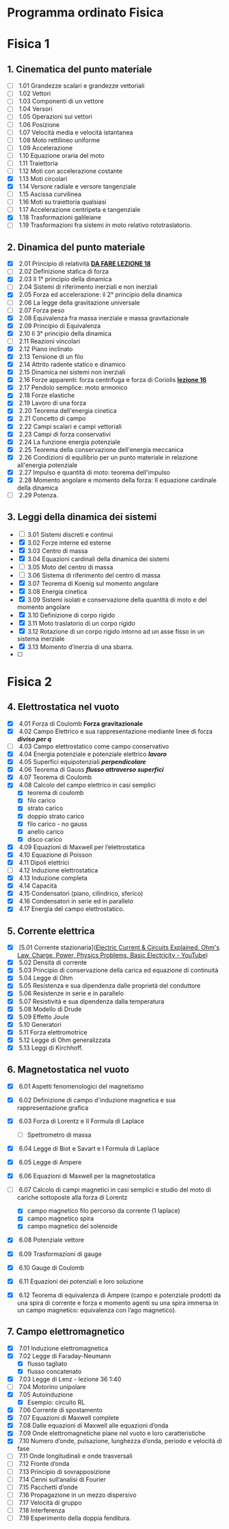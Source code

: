 # Programma ordinato Fisica

# Fisica 1

## 1. Cinematica del punto materiale

- [ ]  1.01 Grandezze scalari e grandezze vettoriali
- [ ]  1.02 Vettori
- [ ]  1.03 Componenti di un vettore
- [ ]  1.04 Versori
- [ ]  1.05 Operazioni sui vettori
- [ ]  1.06 Posizione
- [ ]  1.07 Velocità media e velocità istantanea
- [ ]  1.08 Moto rettilineo uniforme
- [ ]  1.09 Accelerazione
- [ ]  1.10 Equazione oraria del moto
- [ ]  1.11 Traiettoria
- [ ]  1.12 Moti con accelerazione costante
- [x]  1.13 Moti circolari
- [x]  1.14 Versore radiale e versore tangenziale
- [ ]  1.15 Ascissa curvilinea
- [ ]  1.16 Moti su traiettoria qualsiasi
- [ ]  1.17 Accelerazione centripeta e tangenziale
- [x]  1.18 Trasformazioni galileiane
- [ ]  1.19 Trasformazioni fra sistemi in moto relativo rototraslatorio.

## 2. Dinamica del punto materiale

- [x]  2.01 Principio di relatività  **<u>DA FARE LEZIONE 18</u>**
- [ ]  2.02 Definizione statica di forza
- [x]  2.03 Il 1° principio della dinamica
- [ ]  2.04 Sistemi di riferimento inerziali e non inerziali
- [x]  2.05 Forza ed accelerazione: il 2° principio della dinamica
- [ ]  2.06 La legge della gravitazione universale
- [ ]  2.07 Forza peso
- [x]  2.08 Equivalenza fra massa inerziale e massa gravitazionale
- [x]  2.09 Principio di Equivalenza
- [x]  2.10 Il 3° principio della dinamica
- [ ]  2.11 Reazioni vincolari
- [x]  2.12 Piano inclinato
- [x]  2.13 Tensione di un filo
- [x]  2.14 Attrito radente statico e dinamico
- [x]  2.15 Dinamica nei sistemi non inerziali
- [x]  2.16 Forze apparenti: forza centrifuga e forza di Coriolis **<u>lezione 16</u>**
- [x]  2.17 Pendolo semplice: moto armonico
- [x]  2.18 Forze elastiche
- [x]  2.19 Lavoro di una forza
- [x]  2.20 Teorema dell'energia cinetica
- [x]  2.21 Concetto di campo
- [x]  2.22 Campi scalari e campi vettoriali
- [x]  2.23 Campi di forza conservativi
- [x]  2.24 La funzione energia potenziale
- [x]  2.25 Teorema della conservazione dell'energia meccanica
- [x]  2.26 Condizioni di equilibrio per un punto materiale in relazione all'energia potenziale
- [x]  2.27 Impulso e quantità di moto: teorema dell'impulso
- [x]  2.28 Momento angolare e momento della forza: II equazione cardinale della dinamica
- [ ]  2.29 Potenza.

## 3. Leggi della dinamica dei sistemi

- [ ]  3.01 Sistemi discreti e continui
- [x]  3.02 Forze interne ed esterne
- [x]  3.03 Centro di massa
- [x]  3.04 Equazioni cardinali della dinamica dei sistemi
- [ ]  3.05 Moto del centro di massa
- [ ]  3.06 Sistema di riferimento del centro di massa
- [x]  3.07 Teorema di Koenig sul momento angolare
- [x]  3.08 Energia cinetica
- [x]  3.09 Sistemi isolati e conservazione della quantità di moto e del momento angolare
- [x]  3.10 Definizione di corpo rigido
- [x]  3.11 Moto traslatorio di un corpo rigido
- [x]  3.12 Rotazione di un corpo rigido intorno ad un asse fisso in un sistema inerziale 
- [x]  3.13 Momento d’inerzia di una sbarra.
- [ ] 

# Fisica 2

## 4. Elettrostatica nel vuoto

- [x]  4.01 Forza di Coulomb **Forza gravitazionale**
- [x]  4.02 Campo Elettrico e sua rappresentazione mediante linee di forza ***diviso per q***
- [ ]  4.03 Campo elettrostatico come campo conservativo
- [x]  4.04 Energia potenziale e potenziale elettrico ***lavoro***
- [x]  4.05 Superfici equipotenziali ***perpendicolare***
- [x]  4.06 Teorema di Gauss ***flusso attraverso superfici***
- [x]  4.07 Teorema di Coulomb
- [x]  4.08 Calcolo del campo elettrico in casi semplici
  - [x] teorema di coulomb
  - [x] filo carico
  - [x] strato carico
  - [x] doppio strato carico
  - [x] filo carico - no gauss
  - [x] anello carico
  - [x] disco carico
- [x]  4.09 Equazioni di Maxwell per l’elettrostatica
- [x]  4.10 Equazione di Poisson
- [x]  4.11 Dipoli elettrici
- [ ]  4.12 Induzione elettrostatica
- [x]  4.13 Induzione completa
- [x]  4.14 Capacità
- [x]  4.15 Condensatori (piano, cilindrico, sferico)
- [x]  4.16 Condensatori in serie ed in parallelo
- [x]  4.17 Energia del campo elettrostatico.

## 5. Corrente elettrica

- [x]  [5.01 Corrente stazionaria]([Electric Current &amp; Circuits Explained, Ohm&#39;s Law, Charge, Power, Physics Problems, Basic Electricity - YouTube](https://www.youtube.com/watch?v=r-SCyD7f_zI&ab_channel=TheOrganicChemistryTutor))
- [x]  5.02 Densità di corrente
- [x]  5.03 Principio di conservazione della carica ed equazione di continuità
- [x]  5.04 Legge di Ohm
- [x]  5.05 Resistenza e sua dipendenza dalle proprietà del conduttore
- [x]  5.06 Resistenze in serie e in parallelo
- [x]  5.07 Resistività e sua dipendenza dalla temperatura
- [x]  5.08 Modello di Drude 
- [x]  5.09 Effetto Joule
- [x]  5.10 Generatori
- [x]  5.11 Forza elettromotrice
- [x]  5.12 Legge di Ohm generalizzata
- [x]  5.13 Leggi di Kirchhoff.

## 6. Magnetostatica nel vuoto

- [x]  6.01 Aspetti fenomenologici del magnetismo

- [x]  6.02 Definizione di campo d'induzione magnetica e sua rappresentazione grafica

- [x]  6.03 Forza di Lorentz e II Formula di Laplace
  
  - [ ] Spettrometro di massa

- [x]  6.04 Legge di Biot e Savart e I Formula di Laplace

- [x]  6.05 Legge di Ampere

- [x]  6.06 Equazioni di Maxwell per la magnetostatica

- [ ]  6.07 Calcolo di campi magnetici in casi semplici e studio del moto di cariche sottoposte alla forza di Lorentz
  
  - [x] campo magnetico filo percorso da corrente (1 laplace)
  - [x] campo magnetico spira
  - [x] campo magnetico del solenoide

- [x]  6.08 Potenziale vettore

- [x]  6.09 Trasformazioni di gauge

- [x]  6.10 Gauge di Coulomb

- [x]  6.11 Equazioni dei potenziali e loro soluzione

- [x]  6.12 Teorema di equivalenza di Ampere (campo e potenziale prodotti da una spira di corrente e forza e momento agenti su una spira immersa in un campo magnetico: equivalenza con l’ago magnetico).

## 7. Campo elettromagnetico

- [x]  7.01 Induzione elettromagnetica
- [x]  7.02 Legge di Faraday-Neumann
  - [x] flusso tagliato
  - [x] flusso concatenato
- [x]  7.03 Legge di Lenz - lezione 36 1:40
- [ ]  7.04 Motorino unipolare
- [x]  7.05 Autoinduzione
  - [x] Esempio: circuito RL
- [x]  7.06 Corrente di spostamento
- [x]  7.07 Equazioni di Maxwell complete
- [x]  7.08 Dalle equazioni di Maxwell alle equazioni d’onda
- [x]  7.09 Onde elettromagnetiche piane nel vuoto e loro caratteristiche
- [x]  7.10 Numero d’onde, pulsazione, lunghezza d’onda, periodo e velocità di fase
- [ ]  7.11 Onde longitudinali e onde trasversali
- [ ]  7.12 Fronte d’onda
- [ ]  7.13 Principio di sovrapposizione
- [ ]  7.14 Cenni sull’analisi di Fourier
- [ ]  7.15 Pacchetti d’onde
- [ ]  7.16 Propagazione in un mezzo dispersivo
- [ ]  7.17 Velocità di gruppo
- [ ]  7.18 Interferenza
- [ ]  7.19 Esperimento della doppia fenditura.
